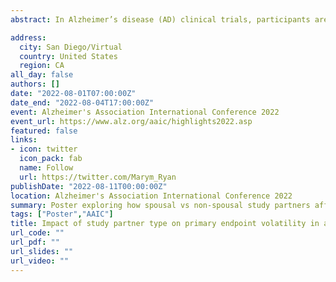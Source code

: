 ```yaml
---
abstract: In Alzheimer’s disease (AD) clinical trials, participants are required to enroll with a study partner (SP) who ensures compliance and completes outcomes assessing participant cognitive and functional ability. The SP role is commonly filled by spouses and other family members. Spouse and non-spouse SPs differ in numerous ways, including average time in contact with the participant. These differences may impact volatility of SP-reported assessments, which may in turn impact trial integrity. We quantified the impact of SP type on the variance of SP-reported Disability Assessment for Dementia (DAD) scores. We analyzed data from the Bapineuzumab 301 (ApoE $\epsilon$4 non-carriers) and 302 (ApoE $\epsilon$4 carriers) phase 3 trials in mild-to-moderate AD, provided by the trial sponsor, Janssen Research & Development, LLC for use in these analyses. We compared the sample variances of end-of-study DAD scores for spousal and non-spousal SPs in each trial. 95% confidence intervals (CIs) for the corresponding parameters were computed via bootstrapping. We used similar methods to compare the variances in the difference between baseline and end-of-study DAD scores for SP types. Among the 1,232 and 1,121 participants analyzed from trials 301 and 302, 818 (66.4%) and 837 (74.7%) had spousal SPs at baseline, respectively. On the other hand, 665 (665/973=68.3%) and 697 (697/924=75.4%) spousal SPs in each trial completed the end-of-study visit, respectively. In trial 301, the variance of end-of-study DAD scores for spousal SPs were observed to be 14% lower compared to non-spousal SPs (spousal/non-spousal= 630.41/746.55=0.84, 95% CI=[0.71, 1.03]). In trial 302 this relative decrease was observed to be 9% , though with less precision (spousal /non-spousal=610.85/673.86=0.91, 95% CI=[0.77, 1.12]). Neither trial had significant differences in spousal vs non-spousal variances of the change-from-baseline DAD scores (Trial 301 spousal/non-spousal=378.10/425.17=0.91, 95% CI=[0.66, 1.22]; Trial 302 spousal/non-spousal=354.38/352.22=1.01, 95% CI=[0.77, 1.35]). Differences in the linear trend of DAD variance did not significantly differ between SP types in either trial (Trial 301 Est.=-1.74, 95% CI=[-3.58, 0.23]; Trial 302 Est.=0.94, 95% CI=[-5.83, 4.31]). SP type was not associated with variation in SP-reported study endpoints in this study.

address:
  city: San Diego/Virtual
  country: United States
  region: CA
all_day: false
authors: []
date: "2022-08-01T07:00:00Z"
date_end: "2022-08-04T17:00:00Z"
event: Alzheimer's Association International Conference 2022
event_url: https://www.alz.org/aaic/highlights2022.asp
featured: false
links:
- icon: twitter
  icon_pack: fab
  name: Follow
  url: https://twitter.com/Marym_Ryan
publishDate: "2022-08-11T00:00:00Z"
location: Alzheimer's Association International Conference 2022
summary: Poster exploring how spousal vs non-spousal study partners affect study endpoint volatility.
tags: ["Poster","AAIC"]
title: Impact of study partner type on primary endpoint volatility in a phase 3 registration trial of mild-to-moderate Alzheimer’s disease
url_code: ""
url_pdf: ""
url_slides: ""
url_video: ""
---
```


